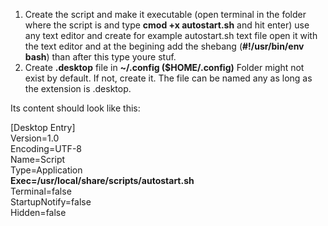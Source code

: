 
1. Create the script and make it executable (open terminal in the folder where
the script is  and type **cmod +x autostart.sh** and hit enter)
use any text editor and create for example autostart.sh text file
open it with the text editor and at the begining add the shebang (**#!/usr/bin/env bash**)
than after this type youre stuf.
2. Create **.desktop** file in **~/.config ($HOME/.config)**
Folder might not exist by default. If not, create it.
The file can be named any as long as the extension is .desktop.

Its content should look like this:

[Desktop Entry]  
Version=1.0  
Encoding=UTF-8  
Name=Script  
Type=Application  
**Exec=/usr/local/share/scripts/autostart.sh**  
Terminal=false  
StartupNotify=false  
Hidden=false  
